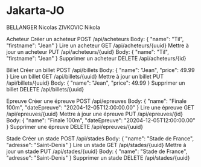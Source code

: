 # Jakarta-JO

BELLANGER Nicolas
ZIVKOVIC Nikola

Acheteur
  Créer un acheteur
    POST /api/acheteurs
    Body: { "name": "Til", "firstname": "Jean" }
  Lire un acheteur
    GET /api/acheteurs/{uuid}
  Mettre à jour un acheteur
    PUT /api/acheteurs/{uuid}
    Body: { "name": "Til", "firstname": "Jean" }
  Supprimer un acheteur
    DELETE /api/acheteurs/{id}

Billet
  Créer un billet
    POST /api/billets
    Body: { "name": "Jean", "price": 49.99 }
  Lire un billet
    GET /api/billets/{uuid}
  Mettre à jour un billet
    PUT /api/billets/{uuid}
    Body: { "name": "Jean", "price": 49.99 }
  Supprimer un billet
    DELETE /api/billets/{uuid}

Epreuve
  Créer une épreuve
    POST /api/epreuves
    Body: { "name": "Finale 100m", "dateEpreuve": "20204-12-05T12:00:00.00" }
  Lire une épreuve
    GET /api/epreuves/{uuid}
  Mettre à jour une épreuve
    PUT /api/epreuves/{id}
    Body: { "name": "Finale 100m", "dateEpreuve": "20204-12-05T12:00:00.00" }
  Supprimer une épreuve
    DELETE /api/epreuves/{uuid}

Stade
  Créer un stade
    POST /api/stades
    Body: { "name": "Stade de France", "adresse": "Saint-Denis" }
  Lire un stade
    GET /api/stades/{uuid}
  Mettre à jour un stade
    PUT /api/stades/{uuid}
    Body: { "name": "Stade de France", "adresse": "Saint-Denis" }
  Supprimer un stade
    DELETE /api/stades/{uuid}
